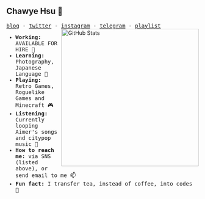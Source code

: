 ## Chawye Hsu 👋
<samp>
  <a href="https://chawyehsu.com/blog">blog</a> -
  <a href="https://twitter.com/chawyehsu">twitter</a> -
  <a href="https://instagram.com/chawyehsu">instagram</a> -
  <a href="https://t.me/s/chawyehsu">telegram</a> -
  <a href="https://music.163.com/#/user/home?id=35631431">playlist</a>
</samp>

<img src="https://github-readme-stats.vercel.app/api?username=chawyehsu&count_private=true&show_icons=true&bg_color=ffffff00&text_color=666666&&hide_border=true" width="360" alt="GitHub Stats" align="right" />

<samp>
  <ul>
    <li><strong>Working: </strong>AVAILABLE FOR HIRE 🔭</li>
    <li><strong>Learning: </strong>Photography, Japanese Language 📖</li>
    <li><strong>Playing: </strong>Retro Games, Roguelike Games and Minecraft 🎮</li>
    <li><strong>Listening: </strong>Currently looping Aimer's songs and citypop music 🎵</li>
    <li><strong>How to reach me: </strong>via SNS (listed above), or send email to me 📫</li>
    <li><strong>Fun fact: </strong>I transfer tea, instead of coffee, into codes 🤔</li>
  </ul>
</samp>
